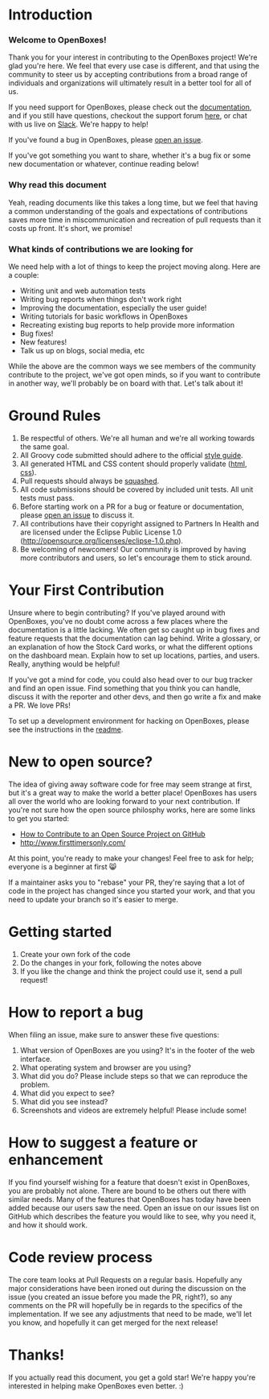 # Introduction

### Welcome to OpenBoxes!

Thank you for your interest in contributing to the OpenBoxes project! We're glad you're here. We feel that every use case is different, and that using the community to steer us by accepting contributions from a broad range of individuals and organizations will ultimately result in a better tool for all of us.

If you need support for OpenBoxes, please check out the [documentation](https://docs.openboxes.com), and if you still have questions, checkout the support forum [here](https://openboxes.uservoice.com/forums/163294-general), or chat with us live on [Slack](http://slack-signup.openboxes.com). We're happy to help!

If you've found a bug in OpenBoxes, please [open an issue](https://github.com/openboxes/openboxes/issues/new).

If you've got something you want to share, whether it's a bug fix or some new documentation or whatever, continue reading below!

### Why read this document

Yeah, reading documents like this takes a long time, but we feel that having a common understanding of the goals and expectations of contributions saves more time in miscommunication and recreation of pull requests than it costs up front. It's short, we promise!

### What kinds of contributions we are looking for

We need help with a lot of things to keep the project moving along. Here are a couple:

- Writing unit and web automation tests
- Writing bug reports when things don't work right
- Improving the documentation, especially the user guide!
- Writing tutorials for basic workflows in OpenBoxes
- Recreating existing bug reports to help provide more information
- Bug fixes!
- New features!
- Talk us up on blogs, social media, etc

While the above are the common ways we see members of the community contribute to the project, we've got open minds, so if you want to contribute in another way, we'll probably be on board with that. Let's talk about it!

# Ground Rules

1. Be respectful of others. We're all human and we're all working towards the same goal.
2. All Groovy code submitted should adhere to the official [style guide](http://groovy-lang.org/style-guide.html).
3. All generated HTML and CSS content should properly validate ([html](https://validator.w3.org/), [css](http://jigsaw.w3.org/css-validator/)).
4. Pull requests should always be [squashed](https://help.github.com/en/articles/about-pull-request-merges#squash-and-merge-your-pull-request-commits).
5. All code submissions should be covered by included unit tests. All unit tests must pass.
6. Before starting work on a PR for a bug or feature or documentation, please [open an issue](https://github.com/openboxes/openboxes/issues/new) to discuss it.
7. All contributions have their copyright assigned to Partners In Health and are licensed under the Eclipse Public License 1.0 (http://opensource.org/licenses/eclipse-1.0.php).
7. Be welcoming of newcomers! Our community is improved by having more contributors and users, so let's encourage them to stick around.

# Your First Contribution

Unsure where to begin contributing? If you've played around with OpenBoxes, you've no doubt come across a few places where the documentation is a little lacking. We often get so caught up in bug fixes and feature requests that the documentation can lag behind. Write a glossary, or an explanation of how the Stock Card works, or what the different options on the dashboard mean. Explain how to set up locations, parties, and users. Really, anything would be helpful!

If you've got a mind for code, you could also head over to our bug tracker and find an open issue. Find something that you think you can handle, discuss it with the reporter and other devs, and then go write a fix and make a PR. We love PRs!

To set up a development environment for hacking on OpenBoxes, please see the instructions in the [readme](README.md).

# New to open source?

The idea of giving away software code for free may seem strange at first, but it's a great way to make the world a better place! OpenBoxes has users all over the world who are looking forward to your next contribution. If you're not sure how the open source philosphy works, here are some links to get you started:

- [How to Contribute to an Open Source Project on GitHub](https://egghead.io/series/how-to-contribute-to-an-open-source-project-on-github)
- http://www.firsttimersonly.com/

At this point, you're ready to make your changes! Feel free to ask for help; everyone is a beginner at first :smile_cat:

If a maintainer asks you to "rebase" your PR, they're saying that a lot of code in the project has changed since you started your work, and that you need to update your branch so it's easier to merge.

# Getting started

1. Create your own fork of the code
2. Do the changes in your fork, following the notes above
3. If you like the change and think the project could use it, send a pull request!

# How to report a bug

When filing an issue, make sure to answer these five questions:

1. What version of OpenBoxes are you using? It's in the footer of the web interface.
2. What operating system and browser are you using?
3. What did you do? Please include steps so that we can reproduce the problem.
4. What did you expect to see?
5. What did you see instead?
6. Screenshots and videos are extremely helpful! Please include some!

# How to suggest a feature or enhancement

If you find yourself wishing for a feature that doesn't exist in OpenBoxes, you are probably not alone. There are bound to be others out there with similar needs. Many of the features that OpenBoxes has today have been added because our users saw the need. Open an issue on our issues list on GitHub which describes the feature you would like to see, why you need it, and how it should work.

# Code review process

The core team looks at Pull Requests on a regular basis. Hopefully any major considerations have been ironed out during the discussion on the issue (you created an issue before you made the PR, right?), so any comments on the PR will hopefully be in regards to the specifics of the implementation. If we see any adjustments that need to be made, we'll let you know, and hopefully it can get merged for the next release!

# Thanks!

If you actually read this document, you get a gold star! We're happy you're interested in helping make OpenBoxes even better. :)